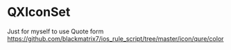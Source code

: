 # QXIconSet
Just for myself to use
Quote form https://github.com/blackmatrix7/ios_rule_script/tree/master/icon/qure/color
